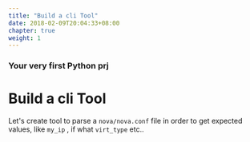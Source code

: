 ```yaml
---
title: "Build a cli Tool"
date: 2018-02-09T20:04:33+08:00
chapter: true
weight: 1
---
```


### Your very first Python prj

# Build a cli Tool

Let's create tool to parse a `nova/nova.conf` file in order to get expected values, like `my_ip` , if  what `virt_type`  etc..
